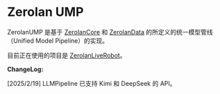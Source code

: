# Zerolan UMP

ZerolanUMP 是基于 [ZerolanCore](https://github.com/AkagawaTsurunaki/zerolan-core)
和 [ZerolanData](https://github.com/AkagawaTsurunaki/zerolan-data) 的所定义的统一模型管线（Unified Model Pipeline）的实现。

目前正在使用的项目是 [ZerolanLiveRobot](https://github.com/AkagawaTsurunaki/ZerolanLiveRobot)。

**ChangeLog:**

[2025/2/19] LLMPipeline 已支持 Kimi 和 DeepSeek 的 API。